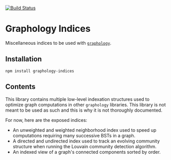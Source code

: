 [![Build Status](https://travis-ci.org/graphology/graphology-indices.svg)](https://travis-ci.org/graphology/graphology-indices)

# Graphology Indices

Miscellaneous indices to be used with [`graphology`](https://graphology.github.io).

## Installation

```
npm install graphology-indices
```

## Contents

This library contains multiple low-level indexation structures used to optimize graph computations in other `graphology` libraries. This library is not meant to be used as such and this is why it is not thoroughly documented.

For now, here are the exposed indices:

* An unweighted and weighted neighborhood index used to speed up computations requiring many successive BSTs in a graph.
* A directed and undirected index used to track an evolving community structure when running the Louvain community detection algorithm.
* An indexed view of a graph's connected components sorted by order.
